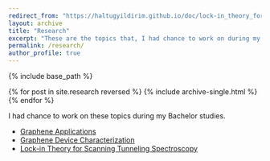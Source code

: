 ```yaml
---
redirect_from: "https://haltugyildirim.github.io/doc/lock-in_theory_for_didv_v4.pdf"
layout: archive
title: "Research"
excerpt: "These are the topics that, I had chance to work on during my Bachelor studies."
permalink: /research/
author_profile: true
---
```


{% include base_path %}

{% for post in site.research reversed %}
  {% include archive-single.html %}
{% endfor %}

I had chance to work on these topics during my Bachelor studies.
* [Graphene Applications](http://www.nanobees.web.tr/en/research/graphene/applications)
* [Graphene Device Characterization](http://nanobees.fizik.itu.edu.tr/en/facilities/devicecharacterization)
* [Lock-in Theory for Scanning Tunneling Spectroscopy](http://haltugyildirim.github.io/files/lock-in/lock-in.pdf)
